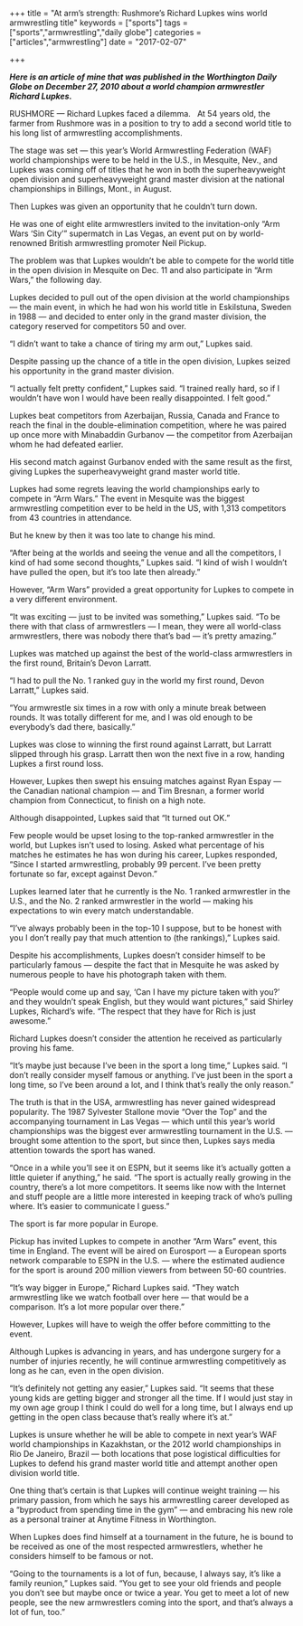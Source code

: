 +++
title = "At arm’s strength: Rushmore’s Richard Lupkes wins world armwrestling title"
keywords = ["sports"]
tags = ["sports","armwrestling","daily globe"]
categories = ["articles","armwrestling"]
date = "2017-02-07"

+++

<b><i>Here is an article of mine that was published in the Worthington Daily Globe on December 27, 2010 about a world champion armwrestler Richard Lupkes.</i></b>

<!--more-->

RUSHMORE — Richard Lupkes faced a dilemma.
 
At 54 years old, the farmer from Rushmore was in a position to try to add a second world title to his long list of armwrestling accomplishments.

The stage was set — this year’s World Armwrestling Federation (WAF) world championships were to be held in the U.S., in Mesquite, Nev., and Lupkes was coming off of titles that he won in both the superheavyweight open division and superheavyweight grand master division at the national championships in Billings, Mont., in August.

Then Lupkes was given an opportunity that he couldn’t turn down.

He was one of eight elite armwrestlers invited to the invitation-only “Arm Wars ‘Sin City’” supermatch in Las Vegas, an event put on by world-renowned British armwrestling promoter Neil Pickup.

The problem was that Lupkes wouldn’t be able to compete for the world title in the open division in Mesquite on Dec. 11 and also participate in “Arm Wars,” the following day.

Lupkes decided to pull out of the open division at the world championships — the main event, in which he had won his world title in Eskilstuna, Sweden in 1988 — and decided to enter only in the grand master division, the category reserved for competitors 50 and over.

“I didn’t want to take a chance of tiring my arm out,” Lupkes said.

Despite passing up the chance of a title in the open division, Lupkes seized his opportunity in the grand master division.

“I actually felt pretty confident,” Lupkes said. “I trained really hard, so if I wouldn’t have won I would have been really disappointed. I felt good.”

Lupkes beat competitors from Azerbaijan, Russia, Canada and France to reach the final in the double-elimination competition, where he was paired up once more with Minabaddin Gurbanov — the competitor from Azerbaijan whom he had defeated earlier.

His second match against Gurbanov ended with the same result as the first, giving Lupkes the superheavyweight grand master world title.

Lupkes had some regrets leaving the world championships early to compete in “Arm Wars.” The event in Mesquite was the biggest armwrestling competition ever to be held in the US, with 1,313 competitors from 43 countries in attendance.

But he knew by then it was too late to change his mind.

“After being at the worlds and seeing the venue and all the competitors, I kind of had some second thoughts,” Lupkes said. “I kind of wish I wouldn’t have pulled the open, but it’s too late then already.”

However, “Arm Wars” provided a great opportunity for Lupkes to compete in a very different environment.

“It was exciting — just to be invited was something,” Lupkes said. “To be there with that class of armwrestlers — I mean, they were all world-class armwrestlers, there was nobody there that’s bad — it’s pretty amazing.”

Lupkes was matched up against the best of the world-class armwrestlers in the first round, Britain’s Devon Larratt.

“I had to pull the No. 1 ranked guy in the world my first round, Devon Larratt,” Lupkes said.

“You armwrestle six times in a row with only a minute break between rounds. It was totally different for me, and I was old enough to be everybody’s dad there, basically.”

Lupkes was close to winning the first round against Larratt, but Larratt slipped through his grasp. Larratt then won the next five in a row, handing Lupkes a first round loss.

However, Lupkes then swept his ensuing matches against Ryan Espay — the Canadian national champion — and Tim Bresnan, a former world champion from Connecticut, to finish on a high note.

Although disappointed, Lupkes said that “It turned out OK.”

Few people would be upset losing to the top-ranked armwrestler in the world, but Lupkes isn’t used to losing. Asked what percentage of his matches he estimates he has won during his career, Lupkes responded, “Since I started armwrestling, probably 99 percent. I’ve been pretty fortunate so far, except against Devon.”

Lupkes learned later that he currently is the No. 1 ranked armwrestler in the U.S., and the No. 2 ranked armwrestler in the world — making his expectations to win every match understandable.

“I’ve always probably been in the top-10 I suppose, but to be honest with you I don’t really pay that much attention to (the rankings),” Lupkes said.

Despite his accomplishments, Lupkes doesn’t consider himself to be particularly famous — despite the fact that in Mesquite he was asked by numerous people to have his photograph taken with them.

“People would come up and say, ‘Can I have my picture taken with you?’ and they wouldn’t speak English, but they would want pictures,” said Shirley Lupkes, Richard’s wife. “The respect that they have for Rich is just awesome.”

Richard Lupkes doesn’t consider the attention he received as particularly proving his fame.

“It’s maybe just because I’ve been in the sport a long time,” Lupkes said. “I don’t really consider myself famous or anything. I’ve just been in the sport a long time, so I’ve been around a lot, and I think that’s really the only reason.”

The truth is that in the USA, armwrestling has never gained widespread popularity. The 1987 Sylvester Stallone movie “Over the Top” and the accompanying tournament in Las Vegas — which until this year’s world championships was the biggest ever armwrestling tournament in the U.S. — brought some attention to the sport, but since then, Lupkes says media attention towards the sport has waned.

“Once in a while you’ll see it on ESPN, but it seems like it’s actually gotten a little quieter if anything,” he said. “The sport is actually really growing in the country, there’s a lot more competitors. It seems like now with the Internet and stuff people are a little more interested in keeping track of who’s pulling where. It’s easier to communicate I guess.”

The sport is far more popular in Europe.

Pickup has invited Lupkes to compete in another “Arm Wars” event, this time in England. The event will be aired on Eurosport — a European sports network comparable to ESPN in the U.S. — where the estimated audience for the sport is around 200 million viewers from between 50-60 countries.

“It’s way bigger in Europe,” Richard Lupkes said. “They watch armwrestling like we watch football over here — that would be a comparison. It’s a lot more popular over there.”

However, Lupkes will have to weigh the offer before committing to the event.

Although Lupkes is advancing in years, and has undergone surgery for a number of injuries recently, he will continue armwrestling competitively as long as he can, even in the open division.

“It’s definitely not getting any easier,” Lupkes said. “It seems that these young kids are getting bigger and stronger all the time. If I would just stay in my own age group I think I could do well for a long time, but I always end up getting in the open class because that’s really where it’s at.”

Lupkes is unsure whether he will be able to compete in next year’s WAF world championships in Kazakhstan, or the 2012 world championships in Rio De Janeiro, Brazil — both locations that pose logistical difficulties for Lupkes to defend his grand master world title and attempt another open division world title.

One thing that’s certain is that Lupkes will continue weight training — his primary passion, from which he says his armwrestling career developed as a “byproduct from spending time in the gym” — and embracing his new role as a personal trainer at Anytime Fitness in Worthington.

When Lupkes does find himself at a tournament in the future, he is bound to be received as one of the most respected armwrestlers, whether he considers himself to be famous or not.

“Going to the tournaments is a lot of fun, because, I always say, it’s like a family reunion,” Lupkes said. “You get to see your old friends and people you don’t see but maybe once or twice a year. You get to meet a lot of new people, see the new armwrestlers coming into the sport, and that’s always a lot of fun, too.”
